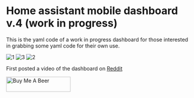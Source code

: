 # Home assistant mobile dashboard v.4 (work in progress)

This is the yaml code of a work in progress dashboard for those interested in grabbing some yaml code for their own use. 

![1](https://user-images.githubusercontent.com/106514124/234235355-ceb70200-3a5d-45b0-8d15-b06490a9bdf5.png)
![3](https://user-images.githubusercontent.com/106514124/234235360-84843bdc-7535-4409-bf37-ff96ce7d5b2a.png)
![2](https://user-images.githubusercontent.com/106514124/234235362-8c226e87-04bf-463c-876c-5b2be0af87a2.png)

First posted a video of the dashboard on [Reddit](https://www.reddit.com/r/homeassistant/comments/12twkxs/just_another_mobile_dashboard/?utm_source=share&utm_medium=web2x&context=3)


<a href="https://www.buymeacoffee.com/smeen89" target="_blank"><img src="https://cdn.buymeacoffee.com/buttons/v2/default-yellow.png" alt="Buy Me A Beer" style="height: 41px !important;width: 174px !important;" ></a>
